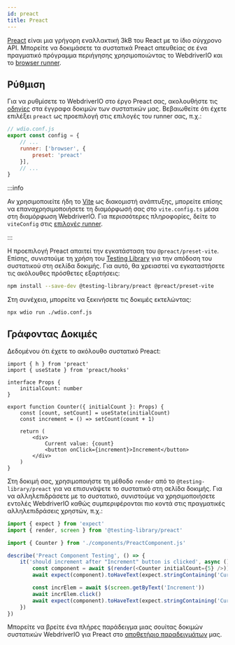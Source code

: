 ```yaml
---
id: preact
title: Preact
---
```


[Preact](https://preactjs.com/) είναι μια γρήγορη εναλλακτική 3kB του React με το ίδιο σύγχρονο API. Μπορείτε να δοκιμάσετε τα συστατικά Preact απευθείας σε ένα πραγματικό πρόγραμμα περιήγησης χρησιμοποιώντας το WebdriverIO και το [browser runner](/docs/runner#browser-runner).

## Ρύθμιση

Για να ρυθμίσετε το WebdriverIO στο έργο Preact σας, ακολουθήστε τις [οδηγίες](/docs/component-testing#set-up) στα έγγραφα δοκιμών των συστατικών μας. Βεβαιωθείτε ότι έχετε επιλέξει `preact` ως προεπιλογή στις επιλογές του runner σας, π.χ.:

```js
// wdio.conf.js
export const config = {
    // ...
    runner: ['browser', {
        preset: 'preact'
    }],
    // ...
}
```

:::info

Αν χρησιμοποιείτε ήδη το [Vite](https://vitejs.dev/) ως διακομιστή ανάπτυξης, μπορείτε επίσης να επαναχρησιμοποιήσετε τη διαμόρφωσή σας στο `vite.config.ts` μέσα στη διαμόρφωση WebdriverIO. Για περισσότερες πληροφορίες, δείτε το `viteConfig` στις [επιλογές runner](/docs/runner#runner-options).

:::

Η προεπιλογή Preact απαιτεί την εγκατάσταση του `@preact/preset-vite`. Επίσης, συνιστούμε τη χρήση του [Testing Library](https://testing-library.com/) για την απόδοση του συστατικού στη σελίδα δοκιμής. Για αυτό, θα χρειαστεί να εγκαταστήσετε τις ακόλουθες πρόσθετες εξαρτήσεις:

```sh npm2yarn
npm install --save-dev @testing-library/preact @preact/preset-vite
```

Στη συνέχεια, μπορείτε να ξεκινήσετε τις δοκιμές εκτελώντας:

```sh
npx wdio run ./wdio.conf.js
```

## Γράφοντας Δοκιμές

Δεδομένου ότι έχετε το ακόλουθο συστατικό Preact:

```tsx title="./components/Component.jsx"
import { h } from 'preact'
import { useState } from 'preact/hooks'

interface Props {
    initialCount: number
}

export function Counter({ initialCount }: Props) {
    const [count, setCount] = useState(initialCount)
    const increment = () => setCount(count + 1)

    return (
        <div>
            Current value: {count}
            <button onClick={increment}>Increment</button>
        </div>
    )
}

```

Στη δοκιμή σας, χρησιμοποιήστε τη μέθοδο `render` από το `@testing-library/preact` για να επισυνάψετε το συστατικό στη σελίδα δοκιμής. Για να αλληλεπιδράσετε με το συστατικό, συνιστούμε να χρησιμοποιήσετε εντολές WebdriverIO καθώς συμπεριφέρονται πιο κοντά στις πραγματικές αλληλεπιδράσεις χρηστών, π.χ.:

```ts title="app.test.tsx"
import { expect } from 'expect'
import { render, screen } from '@testing-library/preact'

import { Counter } from './components/PreactComponent.js'

describe('Preact Component Testing', () => {
    it('should increment after "Increment" button is clicked', async () => {
        const component = await $(render(<Counter initialCount={5} />))
        await expect(component).toHaveText(expect.stringContaining('Current value: 5'))

        const incrElem = await $(screen.getByText('Increment'))
        await incrElem.click()
        await expect(component).toHaveText(expect.stringContaining('Current value: 6'))
    })
})
```

Μπορείτε να βρείτε ένα πλήρες παράδειγμα μιας σουίτας δοκιμών συστατικών WebdriverIO για Preact στο [αποθετήριο παραδειγμάτων](https://github.com/webdriverio/component-testing-examples/tree/main/preact-typescript-vite) μας.